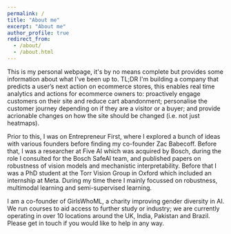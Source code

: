 ```yaml
---
permalink: /
title: "About me"
excerpt: "About me"
author_profile: true
redirect_from: 
  - /about/
  - /about.html
---
```


This is my personal webpage, it's by no means complete but provides some information about what I've been up to. TL;DR I'm building a company that predicts a user’s next action on ecommerce stores, this enables real time analytics and actions for ecommerce owners to: proactively engage customers on their site and reduce cart abandonment; personalise the customer journey depending on if they are a visitor or a buyer; and provide acrionable changes on how the site should be changed (i.e. not just heatmaps). 

Prior to this, I was on Entrepreneur First, where I explored a bunch of ideas with various founders before finding my co-founder Zac Babecoff. Before that, I was a researcher at Five AI which was acquired by Bosch, during the role I consulted for the Bosch SafeAI team, and published papers on robustness of vision models and mechanistic interpretability. Before that I was a PhD student at the Torr Vision Group in Oxford which included an internship at Meta. During my time there I mainly focussed on robustness, multimodal learning and semi-supervised learning.

I am a co-founder of GirlsWhoML, a charity improving gender diversity in AI. We run courses to aid access to further study or industry; we are currently operating in over 10 locations around the UK, India, Pakistan and Brazil. Please get in touch if you would like to help in any way.
